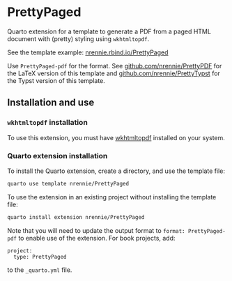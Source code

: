 # PrettyPaged

Quarto extension for a template to generate a PDF from a paged HTML document with (pretty) styling using `wkhtmltopdf`.

See the template example: [nrennie.rbind.io/PrettyPaged](https://nrennie.rbind.io/PrettyPaged/)

Use `PrettyPaged-pdf` for the format. See [github.com/nrennie/PrettyPDF](https://github.com/nrennie/PrettyPDF) for the LaTeX version of this template and [github.com/nrennie/PrettyTypst](https://github.com/nrennie/PrettyTypst) for the Typst version of this template.

## Installation and use

### `wkhtmltopdf` installation

To use this extension, you must have [wkhtmltopdf](https://wkhtmltopdf.org/) installed on your system. 

### Quarto extension installation

To install the Quarto extension, create a directory, and use the template file:

``` bash
quarto use template nrennie/PrettyPaged
```

To use the extension in an existing project without installing the template file:

``` bash
quarto install extension nrennie/PrettyPaged
```
Note that you will need to update the output format to `format: PrettyPaged-pdf` to enable use of the extension. For book projects, add:

```
project:
  type: PrettyPaged
```
to the `_quarto.yml` file.
